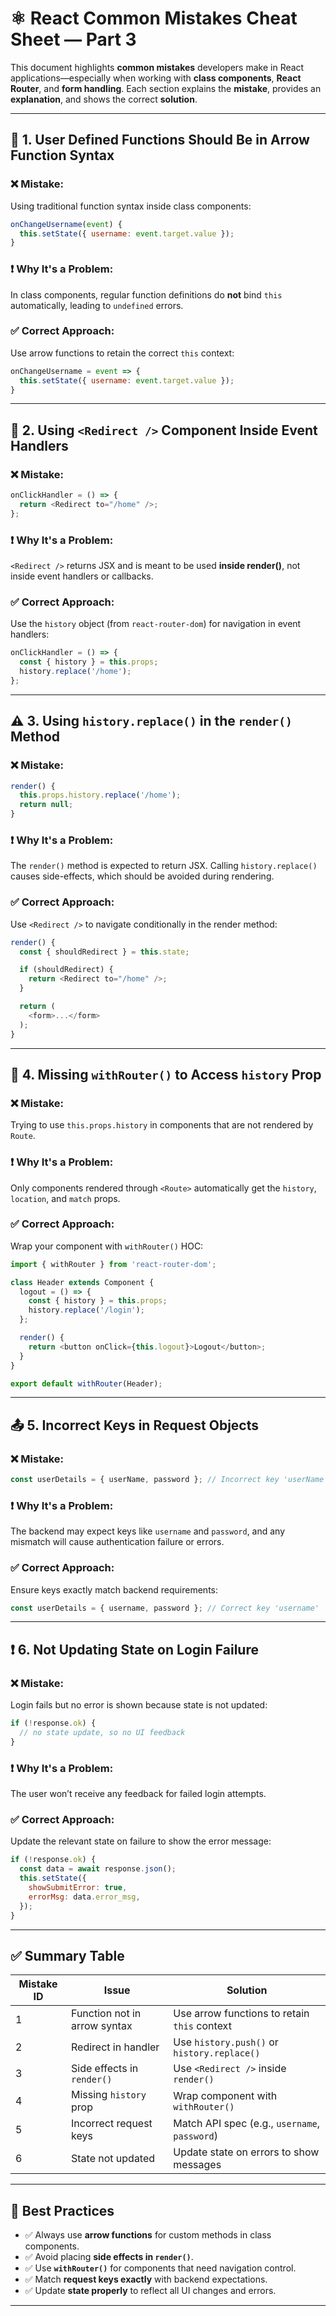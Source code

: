 # ⚛️ React Common Mistakes Cheat Sheet — Part 3

This document highlights **common mistakes** developers make in React applications—especially when working with **class components**, **React Router**, and **form handling**. Each section explains the **mistake**, provides an **explanation**, and shows the correct **solution**.

---

## 📌 1. User Defined Functions Should Be in Arrow Function Syntax

### ❌ Mistake:
Using traditional function syntax inside class components:

```js
onChangeUsername(event) {
  this.setState({ username: event.target.value });
}
````

### ❗ Why It's a Problem:

In class components, regular function definitions do **not** bind `this` automatically, leading to `undefined` errors.

### ✅ Correct Approach:

Use arrow functions to retain the correct `this` context:

```js
onChangeUsername = event => {
  this.setState({ username: event.target.value });
}
```

---

## 🚫 2. Using `<Redirect />` Component Inside Event Handlers

### ❌ Mistake:

```js
onClickHandler = () => {
  return <Redirect to="/home" />;
};
```

### ❗ Why It's a Problem:

`<Redirect />` returns JSX and is meant to be used **inside render()**, not inside event handlers or callbacks.

### ✅ Correct Approach:

Use the `history` object (from `react-router-dom`) for navigation in event handlers:

```js
onClickHandler = () => {
  const { history } = this.props;
  history.replace('/home');
};
```

---

## ⚠️ 3. Using `history.replace()` in the `render()` Method

### ❌ Mistake:

```js
render() {
  this.props.history.replace('/home');
  return null;
}
```

### ❗ Why It's a Problem:

The `render()` method is expected to return JSX. Calling `history.replace()` causes side-effects, which should be avoided during rendering.

### ✅ Correct Approach:

Use `<Redirect />` to navigate conditionally in the render method:

```js
render() {
  const { shouldRedirect } = this.state;

  if (shouldRedirect) {
    return <Redirect to="/home" />;
  }

  return (
    <form>...</form>
  );
}
```

---

## 🔁 4. Missing `withRouter()` to Access `history` Prop

### ❌ Mistake:

Trying to use `this.props.history` in components that are not rendered by `Route`.

### ❗ Why It's a Problem:

Only components rendered through `<Route>` automatically get the `history`, `location`, and `match` props.

### ✅ Correct Approach:

Wrap your component with `withRouter()` HOC:

```js
import { withRouter } from 'react-router-dom';

class Header extends Component {
  logout = () => {
    const { history } = this.props;
    history.replace('/login');
  };

  render() {
    return <button onClick={this.logout}>Logout</button>;
  }
}

export default withRouter(Header);
```

---

## 📤 5. Incorrect Keys in Request Objects

### ❌ Mistake:

```js
const userDetails = { userName, password }; // Incorrect key 'userName'
```

### ❗ Why It's a Problem:

The backend may expect keys like `username` and `password`, and any mismatch will cause authentication failure or errors.

### ✅ Correct Approach:

Ensure keys exactly match backend requirements:

```js
const userDetails = { username, password }; // Correct key 'username'
```

---

## ❗ 6. Not Updating State on Login Failure

### ❌ Mistake:

Login fails but no error is shown because state is not updated:

```js
if (!response.ok) {
  // no state update, so no UI feedback
}
```

### ❗ Why It's a Problem:

The user won’t receive any feedback for failed login attempts.

### ✅ Correct Approach:

Update the relevant state on failure to show the error message:

```js
if (!response.ok) {
  const data = await response.json();
  this.setState({
    showSubmitError: true,
    errorMsg: data.error_msg,
  });
}
```

---

## ✅ Summary Table

| Mistake ID | Issue                        | Solution                                      |
| ---------- | ---------------------------- | --------------------------------------------- |
| 1          | Function not in arrow syntax | Use arrow functions to retain `this` context  |
| 2          | Redirect in handler          | Use `history.push()` or `history.replace()`   |
| 3          | Side effects in `render()`   | Use `<Redirect />` inside `render()`          |
| 4          | Missing `history` prop       | Wrap component with `withRouter()`            |
| 5          | Incorrect request keys       | Match API spec (e.g., `username`, `password`) |
| 6          | State not updated            | Update state on errors to show messages       |

---

## 🙌 Best Practices

* ✅ Always use **arrow functions** for custom methods in class components.
* ✅ Avoid placing **side effects in `render()`**.
* ✅ Use **`withRouter()`** for components that need navigation control.
* ✅ Match **request keys exactly** with backend expectations.
* ✅ Update **state properly** to reflect all UI changes and errors.

---
